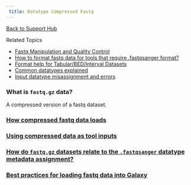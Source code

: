 ```yaml
---
 title: Datatype Compressed Fastq
---
```

[Back to Support Hub](/support/)

Related Topics

* [Fastq Manipulation and Quality Control](/tutorials/ngs/#fastq-manipulation-and-quality-control)
* [How to format fastq data for tools that require .fastqsanger format?](/support/fastqsanger/)
* [Format help for Tabular/BED/Interval Datasets](/support/tabular/)
* [Common datatypes explained](/learn/datatypes/)
* [Input datatype misassignment and errors](/support/tool-error/)

### What is `fastq.gz` data?

A compressed version of a fastq dataset.

### [How compressed fastq data loads](https://training.galaxyproject.org/training-material/faqs/galaxy/datatypes_fastq_compressed.html)

### [Using compressed data as tool inputs](https://training.galaxyproject.org/training-material/faqs/galaxy/datatypes_Using_compressed_fastq_data.html)

### [How do `fastq.gz` datasets relate to the `.fastqsanger` datatype metadata assignment?](https://training.galaxyproject.org/training-material/faqs/galaxy/datatypes_fastq_and_fastqsanger.html)

### [Best practices for loading fastq data into Galaxy](https://training.galaxyproject.org/training-material/faqs/galaxy/datatypes_best_practices_fastq.html)



